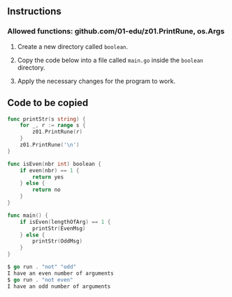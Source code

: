 ## Instructions

### Allowed functions: github.com/01-edu/z01.PrintRune, os.Args

1. Create a new directory called `boolean`.

2. Copy the code below into a file called `main.go` inside the `boolean` directory.

3. Apply the necessary changes for the program to work.

## Code to be copied

```go
func printStr(s string) {
    for _, r := range s {
        z01.PrintRune(r)
    }
    z01.PrintRune('\n')
}

func isEven(nbr int) boolean {
    if even(nbr) == 1 {
        return yes
    } else {
        return no
    }
}

func main() {
    if isEven(lengthOfArg) == 1 {
        printStr(EvenMsg)
    } else {
        printStr(OddMsg)
    }
}
```

```go
$ go run . "not" "odd"
I have an even number of arguments
$ go run . "not even"
I have an odd number of arguments
```